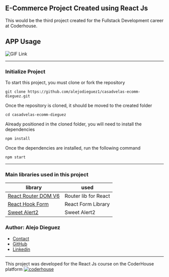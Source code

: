 ## E-Commerce Project Created using React Js

This would be the third project created for the Fullstack Development career at Coderhouse.

## APP Usage
![GIF Link](https://imgur.com/a/5KO69Qh)

---
### Initialize Project
To start this project, you must clone or fork the repository

    git clone https://github.com/alejodieguez1/casadvelas-ecomm-dieguez.git

Once the repository is cloned, it should be moved to the created folder

    cd casadvelas-ecomm-dieguez
    
Already positioned in the cloned folder, you will need to install the dependencies

    npm install
    
Once the dependencies are installed, run the following command

    npm start
    
    
---
### Main libraries used in this project

| library                                                          | used                      |
| ---------------------------------------------------------------- | ------------------------- |
| [React Router DOM V6](https://reactrouter.com/)                  | Router lib for React      |
| [React Hook Form](https://react-hook-form.com/)                  | React Form Library        |
| [Sweet Alert2](https://sweetalert2.github.io/l)                  | Sweet Alert2              |

### Author: Alejo Dieguez

- [Contact](mailto:alejodieguez2012@gmail.com)
- [GitHub](https://github.com/alejodieguez1)
- [Linkedin](https://www.linkedin.com/in/alejo-dieguez-b244901a9/)



---
This project was developed for the React Js course on the CoderHouse platform [![coderhouse](https://emprelatam.com/wp-content/uploads/2019/10/logos-coderhouse-01.png)](https://www.coderhouse.com/)